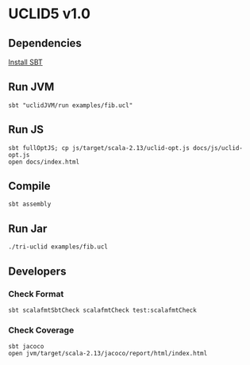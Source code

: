 # UCLID5 v1.0

## Dependencies

[Install SBT](https://www.scala-lang.org/download/)

## Run JVM

```
sbt "uclidJVM/run examples/fib.ucl"
```

## Run JS

```
sbt fullOptJS; cp js/target/scala-2.13/uclid-opt.js docs/js/uclid-opt.js
open docs/index.html
```

## Compile

```
sbt assembly
```

## Run Jar

```
./tri-uclid examples/fib.ucl
```

## Developers

### Check Format

```
sbt scalafmtSbtCheck scalafmtCheck test:scalafmtCheck
```

### Check Coverage

```
sbt jacoco
open jvm/target/scala-2.13/jacoco/report/html/index.html
```